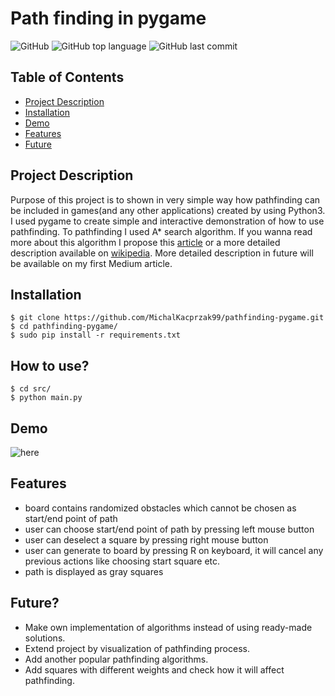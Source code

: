 # Path finding in pygame
![GitHub](https://img.shields.io/github/license/MichalKacprzak99/pathfinding-pygame)
![GitHub top language](https://img.shields.io/github/languages/top/MichalKacprzak99/pathfinding-pygame)
![GitHub last commit](https://img.shields.io/github/last-commit/MichalKacprzak99/pathfinding-pygame)
## Table of Contents

 * [Project Description](#project-description)
 * [Installation](#installation)
 * [Demo](#demo)
 * [Features](#features)
 * [Future](#future)
 
## Project Description

Purpose of this project is to shown  in very simple way how pathfinding 
can be included in games(and any other applications) created by using Python3.
I used pygame to create simple and interactive demonstration of how to use pathfinding.
To pathfinding I used A* search algorithm. If you wanna read more about this algorithm
I propose this [article](https://en.wikipedia.org/wiki/A*_search_algorithm) 
or a more detailed description available on [wikipedia](https://en.wikipedia.org/wiki/A*_search_algorithm).
More detailed description in future will be available on my first Medium article.
## Installation

    $ git clone https://github.com/MichalKacprzak99/pathfinding-pygame.git
    $ cd pathfinding-pygame/
    $ sudo pip install -r requirements.txt
    
## How to use?   

    $ cd src/
    $ python main.py     
    
## Demo
![here](https://github.com/MichalKacprzak99/pathfinding-pygame/blob/main/demo/demo.gif)
## Features
* board contains randomized obstacles which cannot be chosen as start/end point of path
* user can choose start/end point of path by pressing left mouse button
* user can deselect a square by pressing right mouse button
* user can generate to board by pressing R on keyboard, 
    it will cancel any previous actions like choosing start square etc.
* path is displayed as gray squares
## Future?
* Make own implementation of algorithms instead of using ready-made solutions.
* Extend project by visualization of pathfinding process.
* Add another popular pathfinding algorithms.
* Add squares with different weights and check how it will affect pathfinding.
